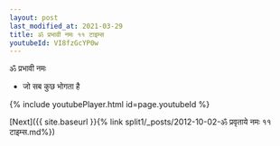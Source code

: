 ```yaml
---
layout: post
last_modified_at: 2021-03-29
title: ॐ प्रभावी नमः ११ टाइम्स
youtubeId: VI8fzGcYP0w
---
```

 
 
 ॐ प्रभावी नमः  
 
 -  जो सब कुछ भोगता है 
 
  
 
  
 
 
 
 
 
 


{% include youtubePlayer.html id=page.youtubeId %}
 
[Next]({{ site.baseurl }}{% link  split1/_posts/2012-10-02-ॐ प्रवृताये नमः ११ टाइम्स.md%})
 
